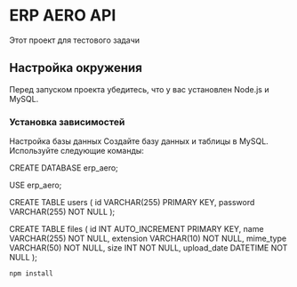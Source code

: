 # ERP AERO API

Этот проект для тестового задачи 

## Настройка окружения

Перед запуском проекта убедитесь, что у вас установлен Node.js и MySQL.

### Установка зависимостей
Настройка базы данных
Создайте базу данных и таблицы в MySQL. Используйте следующие команды:

CREATE DATABASE erp_aero;

USE erp_aero;

CREATE TABLE users (
    id VARCHAR(255) PRIMARY KEY,
    password VARCHAR(255) NOT NULL
);

CREATE TABLE files (
    id INT AUTO_INCREMENT PRIMARY KEY,
    name VARCHAR(255) NOT NULL,
    extension VARCHAR(10) NOT NULL,
    mime_type VARCHAR(50) NOT NULL,
    size INT NOT NULL,
    upload_date DATETIME NOT NULL
);

```bash
npm install


